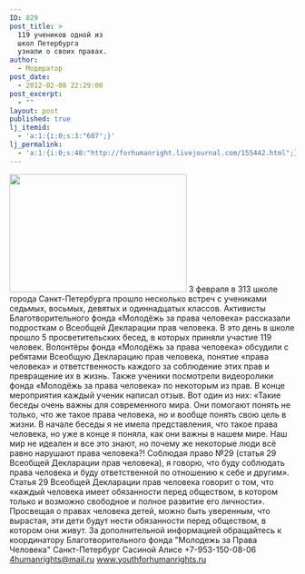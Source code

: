 ```yaml
---
ID: 829
post_title: >
  119 учеников одной из
  школ Петербурга
  узнали о своих правах.
author:
  - Модератор
post_date:
  - 2012-02-08 22:29:00
post_excerpt:
  - ""
layout: post
published: true
lj_itemid:
  - 'a:1:{i:0;s:3:"607";}'
lj_permalink:
  - 'a:1:{i:0;s:48:"http://forhumanright.livejournal.com/155442.html";}'
---
```


<a href="http://pics.livejournal.com/forhumanright/pic/0000qett/"><img src="http://pics.livejournal.com/forhumanright/pic/0000qett" width="312" height="208" border='0' /></a> 3 февраля в 313 школе города Санкт-Петербурга прошло несколько встреч с учениками седьмых, восьмых, девятых и одиннадцатых классов. Активисты Благотворительного фонда «Молодёжь за права человека» рассказали подросткам о Всеобщей Декларации прав человека. 
В это день в школе прошло 5 просветительских бесед, в которых приняли участие 119 человек. Волонтёры фонда «Молодёжь за права человека» обсудили с ребятами Всеобщую Декларацию прав человека, понятие «права человека» и ответственность каждого за соблюдение этих прав и превращение их в жизнь. Также ученики посмотрели видеоролики фонда «Молодёжь за права человека» по некоторым из прав. В конце мероприятия каждый ученик написал отзыв. Вот один из них:
«Такие беседы очень важны для современного мира. Они помогают понять не только, что же такое права человека, но и вообще понять свою цель в жизни. 
В начале беседы я не имела представления, что такое права человека, но уже в конце я поняла, как они важны в нашем мире. Наш мир не идеален и все это знают, но почему же некоторые люди всё равно нарушают права человека?!
Соблюдая право №29 (статья 29 Всеобщей Декларации прав человека), я говорю, что буду соблюдать права человека и буду ответственной по отношению к себе и другим». 
Статья 29 Всеобщей Декларации прав человека говорит о том, что «каждый человека имеет обязанности перед обществом, в котором только и возможно свободное и полное развитие его личности». Просвещая о правах человека детей, можно быть уверенным, что вырастая, эти дети будут нести обязанности перед обществом, в котором они живут.
За дополнительной информацией обращайтесь к координатору
Благотворительного фонда
"Молодежь за Права Человека" Санкт-Петербург 
Сасиной Алисе 
+7-953-150-08-06 
4humanrights@mail.ru
www.youthforhumanrights.ru